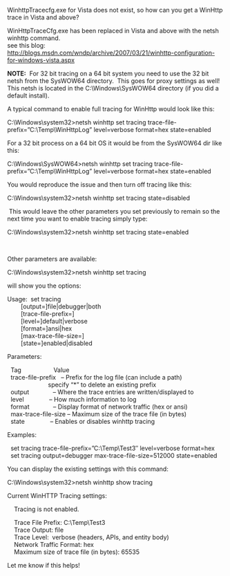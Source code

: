 WinhttpTracecfg.exe for Vista does not exist, so how can you get a WinHttp trace in Vista and above?

WinHttpTraceCfg.exe has been replaced in Vista and above with the netsh winhttp command.  
see this blog:  
<http://blogs.msdn.com/wndp/archive/2007/03/21/winhttp-configuration-for-windows-vista.aspx>

**NOTE:**&nbsp; For 32 bit tracing on a 64 bit system you need to use the 32 bit netsh from the SysWOW64 directory.&nbsp; This goes for proxy settings as well!&nbsp; This netsh is located in the C:\Windows\SysWOW64 directory (if you did a default install).

A typical command to enable full tracing for WinHttp would look like this:

C:\Windows\system32>netsh winhttp set tracing trace-file-prefix=&#8221;C:\Temp\WinHttpLog&#8221; level=verbose format=hex state=enabled

For a 32 bit process on a 64 bit OS it would be from the SysWOW64 dir like this:

C:\Windows\SysWOW64>netsh winhttp set tracing trace-file-prefix=&#8221;C:\Temp\WinHttpLog&#8221; level=verbose format=hex state=enabled

You would reproduce the issue and then turn off tracing like this:

C:\Windows\system32>netsh winhttp set tracing state=disabled

&nbsp;This would leave the other parameters you set previously to remain so the next time you want to enable tracing simply type:

C:\Windows\system32>netsh winhttp set tracing state=enabled

&nbsp;

Other parameters are available:

C:\Windows\system32>netsh winhttp set tracing 

will show you the options:

Usage:&nbsp; set tracing  
&nbsp;&nbsp;&nbsp;&nbsp;&nbsp;&nbsp;&nbsp; [output=]file|debugger|both  
&nbsp;&nbsp;&nbsp;&nbsp;&nbsp;&nbsp;&nbsp; [trace-file-prefix=]<string>  
&nbsp;&nbsp;&nbsp;&nbsp;&nbsp;&nbsp;&nbsp; [level=]default|verbose  
&nbsp;&nbsp;&nbsp;&nbsp;&nbsp;&nbsp;&nbsp; [format=]ansi|hex  
&nbsp;&nbsp;&nbsp;&nbsp;&nbsp;&nbsp;&nbsp; [max-trace-file-size=]<number>  
&nbsp;&nbsp;&nbsp;&nbsp;&nbsp;&nbsp;&nbsp; [state=]enabled|disabled

Parameters:

&nbsp; Tag&nbsp;&nbsp;&nbsp;&nbsp;&nbsp;&nbsp;&nbsp;&nbsp;&nbsp;&nbsp;&nbsp;&nbsp;&nbsp;&nbsp;&nbsp;&nbsp;&nbsp;&nbsp; Value  
&nbsp; trace-file-prefix&nbsp;&nbsp; &#8211; Prefix for the log file (can include a path)  
&nbsp;&nbsp;&nbsp;&nbsp;&nbsp;&nbsp;&nbsp;&nbsp;&nbsp;&nbsp;&nbsp;&nbsp;&nbsp;&nbsp;&nbsp;&nbsp;&nbsp;&nbsp;&nbsp;&nbsp;&nbsp;&nbsp;&nbsp; specify &#8220;*&#8221; to delete an existing prefix  
&nbsp; output&nbsp;&nbsp;&nbsp;&nbsp;&nbsp;&nbsp;&nbsp;&nbsp;&nbsp;&nbsp;&nbsp;&nbsp;&nbsp; &#8211; Where the trace entries are written/displayed to  
&nbsp; level&nbsp;&nbsp;&nbsp;&nbsp;&nbsp;&nbsp;&nbsp;&nbsp;&nbsp;&nbsp;&nbsp;&nbsp;&nbsp;&nbsp; &#8211; How much information to log  
&nbsp; format&nbsp;&nbsp;&nbsp;&nbsp;&nbsp;&nbsp;&nbsp;&nbsp;&nbsp;&nbsp;&nbsp;&nbsp;&nbsp; &#8211; Display format of network traffic (hex or ansi)  
&nbsp; max-trace-file-size &#8211; Maximum size of the trace file (in bytes)  
&nbsp; state&nbsp;&nbsp;&nbsp;&nbsp;&nbsp;&nbsp;&nbsp;&nbsp;&nbsp;&nbsp;&nbsp;&nbsp;&nbsp;&nbsp; &#8211; Enables or disables winhttp tracing

Examples:

&nbsp; set tracing trace-file-prefix=&#8221;C:\Temp\Test3&#8243; level=verbose format=hex  
&nbsp; set tracing output=debugger max-trace-file-size=512000 state=enabled

You can display the existing settings with this command:

C:\Windows\system32>netsh winhttp show tracing

Current WinHTTP Tracing settings:

&nbsp;&nbsp;&nbsp; Tracing is not enabled.

&nbsp;&nbsp;&nbsp; Trace File Prefix: C:\Temp\Test3  
&nbsp;&nbsp;&nbsp; Trace Output: file  
&nbsp;&nbsp;&nbsp; Trace Level:&nbsp; verbose (headers, APIs, and entity body)  
&nbsp;&nbsp;&nbsp; Network Traffic Format: hex  
&nbsp;&nbsp;&nbsp; Maximum size of trace file (in bytes): 65535

Let me know if this helps!